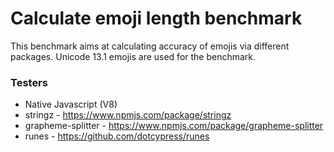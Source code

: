 # Calculate emoji length benchmark

This benchmark aims at calculating accuracy of emojis via different packages.
Unicode 13.1 emojis are used for the benchmark.

### Testers

- Native Javascript (V8)
- stringz - https://www.npmjs.com/package/stringz
- grapheme-splitter - https://www.npmjs.com/package/grapheme-splitter
- runes - https://github.com/dotcypress/runes
